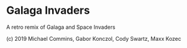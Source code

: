 # Galaga Invaders

A retro remix of Galaga and Space Invaders


(c) 2019 Michael Commins, Gabor Konczol, Cody Swartz, Maxx Kozec
